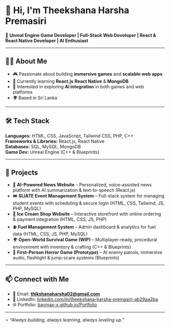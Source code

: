 # 👋 Hi, I'm Theekshana Harsha Premasiri  

🚀 **Unreal Engine Game Developer | Full-Stack Web Developer | React & React Native Developer | AI Enthusiast**

---

## 👨‍💻 About Me  
- 🎮 Passionate about building **immersive games** and **scalable web apps**  
- 🌱 Currently learning **React.js** **React Native** & **MongoDB**  
- 🤖 Interested in exploring **AI integration** in both games and web platforms  
- 🌍 Based in Sri Lanka  

---

## 🛠 Tech Stack  
**Languages:** HTML, CSS, JavaScript, Tailwind CSS, PHP, C++  
**Frameworks & Libraries:** React.js, React Native  
**Databases:** SQL, MySQL, MongoDB  
**Game Dev:** Unreal Engine (C++ & Blueprints)  

---

## 🚧 Projects  

- 📰 **AI-Powered News Website** – Personalized, voice-assisted news platform with AI summarization & text-to-speech (React.js)  
- 🎟 **SLIATE Event Management System** – Full-stack system for managing student events with scheduling & secure login (HTML, CSS, Tailwind, JS, PHP, MySQL)  
- 🍦 **Ice Cream Shop Website** – Interactive storefront with online ordering & payment integration (HTML, CSS, JS, PHP)  
- ⛽ **Fuel Management System** – Admin dashboard & analytics for fuel data (HTML, CSS, JS, PHP, MySQL)  
- 🌍 **Open-World Survival Game (WIP)** – Multiplayer-ready, procedural environment with inventory & crafting (C++ & Blueprints)  
- 👻 **First-Person Horror Game (Prototype)** – AI enemy patrols, immersive audio, flashlight & jump-scare systems (Blueprints)  

---

## 📫 Connect with Me  
- 📧 Email: **thikshanaharsha02@gmail.com**  
- 💼 LinkedIn: [linkedin.com/in/theekshana-harsha-premasiri-ab29aa2ba](https://www.linkedin.com/in/theekshana-harsha-premasiri-ab29aa2ba/)  
- 🌐 Portfolio: [baymax-x.github.io/Portfolio](https://baymax-x.github.io/Portfolio/)  

---

⭐️ *“Always building, always learning, always leveling up.”*  
